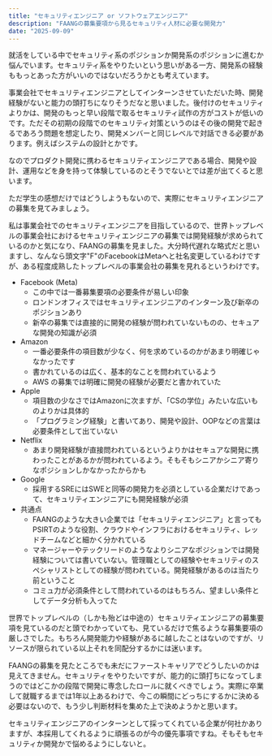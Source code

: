 ```yaml
---
title: "セキュリティエンジニア or ソフトウェアエンジニア"
description: "FAANGの募集要項から見るセキュリティ人材に必要な開発力"
date: "2025-09-09"
---
```


就活をしている中でセキュリティ系のポジションか開発系のポジションに進むか悩んでいます。セキュリティ系をやりたいという思いがある一方、開発系の経験ももっとあった方がいいのではないだろうかとも考えています。

事業会社でセキュリティエンジニアとしてインターンさせていただいた時、開発経験がないと能力の頭打ちになりそうだなと思いました。後付けのセキュリティよりかは、開発のもっと早い段階で取るセキュリティ試作の方がコストが低いのです。ただその初期の段階でのセキュリティ対策というのはその後の開発で起きるであろう問題を想定したり、開発メンバーと同じレベルで対話できる必要があります。例えばシステムの設計とかです。

なのでプロダクト開発に携わるセキュリティエンジニアである場合、開発や設計、運用などを身を持って体験しているのとそうでないとでは差が出てくると思います。

ただ学生の感想だけではどうしようもないので、実際にセキュリティエンジニアの募集を見てみましょう。

私は事業会社でのセキュリティエンジニアを目指しているので、世界トップレベルの事業会社におけるセキュリティエンジニアの募集では開発経験が求められているのかと気になり、FAANGの募集を見ました。大分時代遅れな略式だと思いますし、なんなら頭文字"F"のFacebookはMetaへと社名変更しているわけですが、ある程度成熟したトップレベルの事業会社の募集を見れるというわけです。

- Facebook (Meta)
    - この中では一番募集要項の必要条件が易しい印象
    - ロンドンオフィスではセキュリティエンジニアのインターン及び新卒のポジションあり
    - 新卒の募集では直接的に開発の経験が問われていないものの、セキュアな開発の知識が必須
- Amazon
    - 一番必要条件の項目数が少なく、何を求めているのかがあまり明確じゃなかったです
    - 書かれているのは広く、基本的なことを問われているよう
    - AWS の募集では明確に開発の経験が必要だと書かれていた
- Apple
    - 項目数の少なさではAmazonに次ますが、「CSの学位」みたいな広いものよりかは具体的
    - 「プログラミング経験」と書いてあり、開発や設計、OOPなどの言葉は必要条件として出ていない
- Netflix
    - あまり開発経験が直接問われているというよりかはセキュアな開発に携わったことがあるかが問われているよう。そもそもシニアかシニア寄りなポジションしかなかったからかも
- Google
    - 採用するSREにはSWEと同等の開発力を必須としている企業だけであって、セキュリティエンジニアにも開発経験が必須
- 共通点
    - FAANGのような大きい企業では「セキュリティエンジニア」と言ってもPSIRTのような役割、クラウドやインフラにおけるセキュリティ、レッドチームなどと細かく分かれている
    - マネージャーやテックリードのようなよりシニアなポジションでは開発経験については書いていない。管理職としての経験やセキュリティのスペシャリストとしての経験が問われている。開発経験があるのは当たり前ということ
    - コミュ力が必須条件として問われているのはもちろん、望ましい条件としてデータ分析も入ってた

世界でトップレベルの（しかも殆どは中途の）セキュリティエンジニアの募集要項を見ているのだと頭でわかっていても、見ているだけで焦るような募集要項の厳しさでした。もちろん開発能力や経験があるに越したことはないのですが、リソースが限られている以上それを同配分するかには迷います。

FAANGの募集を見たところでも未だにファーストキャリアでどうしたいのかは見えてきません。セキュリティをやりたいですが、能力的に頭打ちになってしまうのではどこかの段階で開発に専念したロールに就くべきでしょう。実際に卒業して就職するまでは1年以上あるわけで、今この瞬間にどっちにするかに決める必要はないので、もう少し判断材料を集めた上で決めようかと思います。

セキュリティエンジニアのインターンとして採ってくれている企業が何社かありますが、本採用してくれるように頑張るのが今の優先事項ですね。そもそもセキュリティか開発かで悩めるようにしないと。
